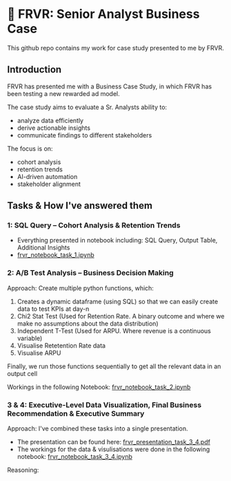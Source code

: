# 🎯 FRVR: Senior Analyst Business Case

This github repo contains my work for case study presented to me by FRVR.

## Introduction

FRVR has presented me with a Business Case Study, in which FRVR has been testing a new rewarded ad model.

The case study aims to evaluate a Sr. Analysts ability to:
- analyze data efficiently
- derive actionable insights
- communicate findings to different stakeholders

The focus is on:
- cohort analysis
- retention trends
- AI-driven automation
- stakeholder alignment


## Tasks & How I've answered them


### 1: SQL Query – Cohort Analysis & Retention Trends

- Everything presented in notebook including: SQL Query, Output Table, Additional Insights
- [frvr_notebook_task_1.ipynb](https://github.com/maxbenjs/frvr/blob/main/frvr_notebook_task_1.ipynb)




### 2: A/B Test Analysis – Business Decision Making

Approach: 
Create multiple python functions, which:
1. Creates a dynamic dataframe (using SQL) so that we can easily create data to test KPIs at day-n
2. Chi2 Stat Test (Used for Retention Rate. A binary outcome and where we make no assumptions about the data distribution)
3. Independent T-Test (Used for ARPU. Where revenue is a continuous variable)
4. Visualise Retetention Rate data
5. Visualise ARPU

Finally, we run those functions sequentially to get all the relevant data in an output cell

Workings in the following Notebook: [frvr_notebook_task_2.ipynb](https://github.com/maxbenjs/frvr/blob/main/frvr_notebook_task_2.ipynb)




### 3 & 4: Executive-Level Data Visualization, Final Business Recommendation & Executive Summary

Approach:
I've combined these tasks into a single presentation. 
- The presentation can be found here: [frvr_presentation_task_3_4.pdf](https://github.com/maxbenjs/frvr/blob/main/frvr_presentation_task_3_4.pdf)
- The workings for the data & visulisations were done in the following notebook: [frvr_notebook_task_3_4.ipynb](https://github.com/maxbenjs/frvr/blob/main/frvr_notebook_task_3_4.ipynb)

Reasoning:
